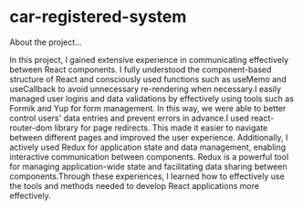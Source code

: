 # car-registered-system

About the project...

In this project, I gained extensive experience in communicating effectively between React components. I fully understood the component-based structure of React and consciously used functions such as useMemo and useCallback to avoid unnecessary re-rendering when necessary.I easily managed user logins and data validations by effectively using tools such as Formik and Yup for form management. In this way, we were able to better control users' data entries and prevent errors in advance.I used react-router-dom library for page redirects. This made it easier to navigate between different pages and improved the user experience.
Additionally, I actively used Redux for application state and data management, enabling interactive communication between components. Redux is a powerful tool for managing application-wide state and facilitating data sharing between components.Through these experiences, I learned how to effectively use the tools and methods needed to develop React applications more effectively.


